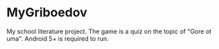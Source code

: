 # MyGriboedov

My school literature project.
The game is a quiz on the topic of "Gore ot uma".
Android 5+ is required to run.
